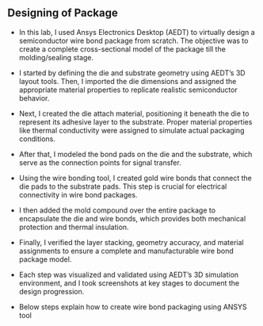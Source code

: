 ## Designing of Package
* In this lab, I used Ansys Electronics Desktop (AEDT) to virtually design a semiconductor wire bond package from scratch. The objective was to create a complete cross-sectional model of the package till the molding/sealing stage.

* I started by defining the die and substrate geometry using AEDT’s 3D layout tools. Then, I imported the die dimensions and assigned the appropriate material properties to replicate realistic semiconductor behavior.

* Next, I created the die attach material, positioning it beneath the die to represent its adhesive layer to the substrate. Proper material properties like thermal conductivity were assigned to simulate actual packaging conditions.

* After that, I modeled the bond pads on the die and the substrate, which serve as the connection points for signal transfer.

* Using the wire bonding tool, I created gold wire bonds that connect the die pads to the substrate pads. This step is crucial for electrical connectivity in wire bond packages.

* I then added the mold compound over the entire package to encapsulate the die and wire bonds, which provides both mechanical protection and thermal insulation.

* Finally, I verified the layer stacking, geometry accuracy, and material assignments to ensure a complete and manufacturable wire bond package model.

* Each step was visualized and validated using AEDT’s 3D simulation environment, and I took screenshots at key stages to document the design progression.

* Below steps explain how to create wire bond packaging using ANSYS tool

